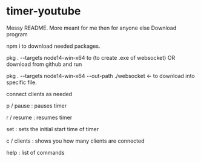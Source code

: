 # timer-youtube
Messy README. More meant for me then for anyone else
Download program

npm i to download needed packages.

pkg . --targets node14-win-x64 to (to create .exe of websocket) OR download from github and run

pkg . --targets node14-win-x64 --out-path ./websocket <- to download into specific file.

connect clients as needed


p / pause : pauses timer

r / resume : resumes timer

set : sets the initial start time of timer

c / clients : shows you how many clients are connected

help : list of commands
